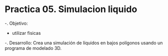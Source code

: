 # Practica 05. Simulacion liquido
-. Objetivo: 





- utilizar fisicas

-. Desarrollo: 
Crea una simulación de líquidos en bajos polígonos usando un programa de modelado 3D.
